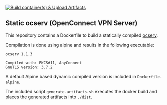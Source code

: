 [![Build container(s) & Upload Artifacts](https://github.com/robvanoostenrijk/openconnect-server-static/actions/workflows/main.yml/badge.svg)](https://github.com/robvanoostenrijk/openconnect-server-static/actions/workflows/main.yml)

## Static ocserv (OpenConnect VPN Server) ##

This repository contains a Dockerfile to build a statically compiled [ocserv](https://ocserv.gitlab.io/www/).

Compilation is done using alpine and results in the following executable:

    ocserv 1.1.3

    Compiled with: PKCS#11, AnyConnect
    GnuTLS version: 3.7.2

A default Alpine based dynamic compiled version is included in `Dockerfile-alpine`.

The included script `generate-artifacts.sh` executes the docker build and places the generated artifacts into `./dist`.
